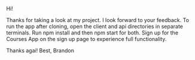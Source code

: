 Hi!

Thanks for taking a look at my project. I look forward to your feedback.  To run the app after cloning, open the client and api directories in separate terminals.  Run npm install and then npm start for both.  Sign up for the Courses App on the sign up page to experience full functionality.  

Thanks agai!
Best,
Brandon